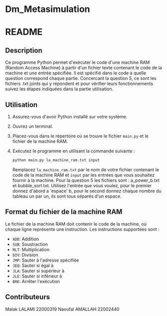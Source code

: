# Dm_Metasimulation 
# README

## Description

Ce programme Python permet d'exécuter le code d'une machine RAM (Random Access Machine) à partir d'un fichier texte contenant le code de la machine et une entrée spécifiée.
Il est spécifié dans le code à quelle question correspond chaque partie.
Concercant la question 5, ce sont les fichiers .txt joints qui y répondent et pour vérifier leurs fonctionnements suivez les étapes indiquées dans la partie utilisation.

## Utilisation

1. Assurez-vous d'avoir Python installé sur votre système.
2. Ouvrez un terminal.
3. Placez-vous dans le répertoire où se trouve le fichier `main.py` et le fichier de la machine RAM.
4. Exécutez le programme en utilisant la commande suivante :

    ```bash
    python main.py la_machine_ram.txt input
    ```

    Remplacez `la_machine_ram.txt` par le nom de votre fichier contenant le code de la machine RAM et `input` par les entrées que vous souhaitez fournir à la machine.
    Pour la question 5 les fichiers sont : a_power_b.txt et bubble_sort.txt.
    Utilisez l'entrée que vous voulez, pour le premier donnez d'abord a 'espace' b, pour le second donnez chaque nombre du tableau un par un, ils sont tous séparés d'un espace.

    

## Format du fichier de la machine RAM

Le fichier de la machine RAM doit contenir le code de la machine, où chaque ligne représente une instruction. Les instructions supportées sont :

- `ADD`: Addition
- `SUB`: Soustraction
- `MLT`: Multiplication
- `DIV`: Division
- `JMP`: Sauter à l'adresse spécifiée
- `JEQ`: Sauter si égal à
- `JLA`: Sauter si supérieur à
- `JLE`: Sauter si inférieur à
- `BRK`: Arrêter l'exécution

## Contributeurs
Malak LALAMI 22000319
Naoufal AMALLAH 22002440